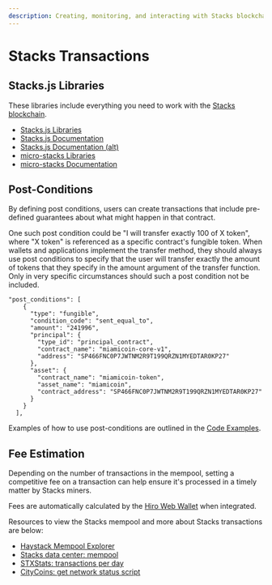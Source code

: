```yaml
---
description: Creating, monitoring, and interacting with Stacks blockchain transactions.
---
```


# Stacks Transactions

## Stacks.js Libraries

These libraries include everything you need to work with the [Stacks blockchain](https://stacks.co).

* [Stacks.js Libraries](https://github.com/blockstack/stacks.js)
* [Stacks.js Documentation](https://blockstack.github.io/stacks.js/modules/transactions.html)
* [Stacks.js Documentation (alt)](https://stacks-js-git-master-blockstack.vercel.app/)
* [micro-stacks Libraries](https://github.com/fungible-systems/micro-stacks/)
* [micro-stacks Documentation](https://docs.micro-stacks.dev/)

## Post-Conditions

By defining post conditions, users can create transactions that include pre-defined guarantees about what might happen in that contract.

One such post condition could be "I will transfer exactly 100 of X token", where "X token" is referenced as a specific contract's fungible token. When wallets and applications implement the transfer method, they should always use post conditions to specify that the user will transfer exactly the amount of tokens that they specify in the amount argument of the transfer function. Only in very specific circumstances should such a post condition not be included.

```
"post_conditions": [
    {
      "type": "fungible",
      "condition_code": "sent_equal_to",
      "amount": "241996",
      "principal": {
        "type_id": "principal_contract",
        "contract_name": "miamicoin-core-v1",
        "address": "SP466FNC0P7JWTNM2R9T199QRZN1MYEDTAR0KP27"
      },
      "asset": {
        "contract_name": "miamicoin-token",
        "asset_name": "miamicoin",
        "contract_address": "SP466FNC0P7JWTNM2R9T199QRZN1MYEDTAR0KP27"
      }
    }
  ],
```

Examples of how to use post-conditions are outlined in the [Code Examples](../code-examples/).

## Fee Estimation

Depending on the number of transactions in the mempool, setting a competitive fee on a transaction can help ensure it's processed in a timely matter by Stacks miners.

Fees are automatically calculated by the [Hiro Web Wallet](https://hiro.so/wallet/install-web) when integrated.

Resources to view the Stacks mempool and more about Stacks transactions are below:

* [Haystack Mempool Explorer](https://haystack.tools/mempool)
* [Stacks data center: mempool](https://stacksdata.info/#mempool)
* [STXStats: transactions per day](https://www.stxstats.co/)
* [CityCoins: get network status script](https://github.com/citycoins/scripts/blob/main/getnetworkstatus.js)
